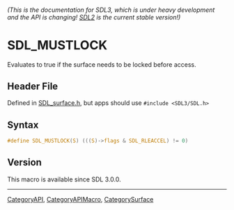 ###### (This is the documentation for SDL3, which is under heavy development and the API is changing! [SDL2](https://wiki.libsdl.org/SDL2/) is the current stable version!)
# SDL_MUSTLOCK

Evaluates to true if the surface needs to be locked before access.

## Header File

Defined in [SDL_surface.h](https://github.com/libsdl-org/SDL/blob/main/include/SDL3/SDL_surface.h), but apps should use `#include <SDL3/SDL.h>`

## Syntax

```c
#define SDL_MUSTLOCK(S) (((S)->flags & SDL_RLEACCEL) != 0)
```

## Version

This macro is available since SDL 3.0.0.

----
[CategoryAPI](CategoryAPI), [CategoryAPIMacro](CategoryAPIMacro), [CategorySurface](CategorySurface)


